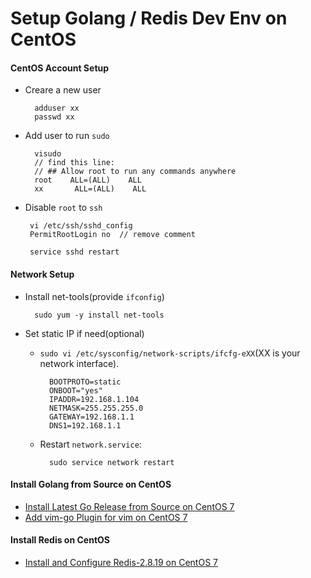 # Setup Golang / Redis Dev Env on CentOS

#### CentOS Account Setup
* Creare a new user

        adduser xx
        passwd xx

* Add user to run `sudo`

        visudo
        // find this line:
        // ## Allow root to run any commands anywhere
        root    ALL=(ALL)    ALL
        xx       ALL=(ALL)    ALL

*  Disable `root` to `ssh`

        vi /etc/ssh/sshd_config
        PermitRootLogin no  // remove comment
        
        service sshd restart
  
#### Network Setup
* Install net-tools(provide `ifconfig`)

        sudo yum -y install net-tools

* Set static IP if need(optional)

    * `sudo vi /etc/sysconfig/network-scripts/ifcfg-eXX`(XX is your network interface).

            BOOTPROTO=static
            ONBOOT="yes"
            IPADDR=192.168.1.104
            NETMASK=255.255.255.0
            GATEWAY=192.168.1.1
            DNS1=192.168.1.1

    * Restart `network.service`:  
    
            sudo service network restart

#### Install Golang from Source on CentOS
* [Install Latest Go Release from Source on CentOS 7](install-latest-go-release-from-source-on-centos7.md)
* [Add vim-go Plugin for vim on CentOS 7](https://github.com/northbright/Notes/blob/master/Golang/Editor/Add_vim-go_for_vim_on_CentOS_7.md)

#### Install Redis on CentOS
* [Install and Configure Redis-2.8.19 on CentOS 7](https://github.com/northbright/Notes/blob/master/Redis/Install/Install_and_Config_Redis_on_CentOS.md)


